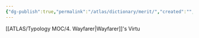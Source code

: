 ```yaml
---
{"dg-publish":true,"permalink":"/atlas/dictionary/merit/","created":"","updated":"2023-01-18T15:10:09.963+01:00"}
---
```



[[ATLAS/Typology MOC/4. Wayfarer\|Wayfarer]]'s Virtu
